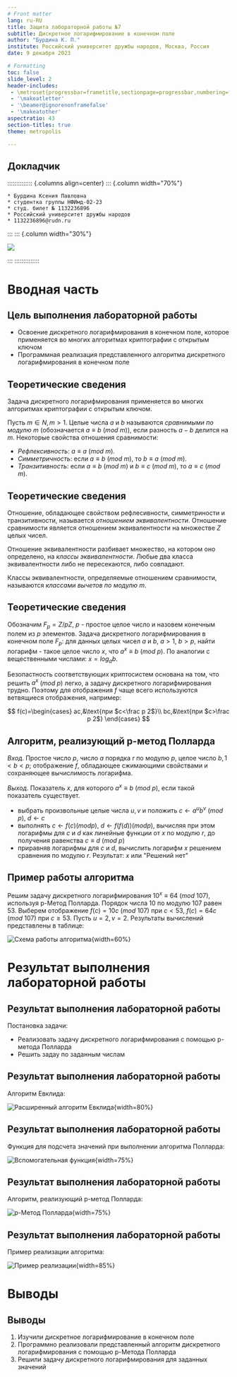 ```yaml
---
# Front matter
lang: ru-RU
title: Защита лабораторной работы №7
subtitle: Дискретное логарифмирование в конечном поле 
author: "Бурдина К. П."
institute: Российский университет дружбы народов, Москва, Россия
date: 9 декабря 2023

# Formatting
toc: false
slide_level: 2
header-includes: 
 - \metroset{progressbar=frametitle,sectionpage=progressbar,numbering=fraction}
 - '\makeatletter'
 - '\beamer@ignorenonframefalse'
 - '\makeatother'
aspectratio: 43
section-titles: true
theme: metropolis

---
```


## Докладчик

:::::::::::::: {.columns align=center}
::: {.column width="70%"}

    * Бурдина Ксения Павловна
    * студентка группы НФИмд-02-23
    * студ. билет № 1132236896
    * Российский университет дружбы народов
    * 1132236896@rudn.ru

:::
::: {.column width="30%"}

![](screens/bkp.jpg)

:::
::::::::::::::

# Вводная часть 

## Цель выполнения лабораторной работы

- Освоение дискретного логарифмирования в конечном поле, которое применяется во многих алгоритмах криптографии с открытым ключом
- Программная реализация представленного алгоритма дискретного логарифмирования в конечном поле

## Теоретические сведения

Задача дискретного логарифмирования применяется во многих алгоритмах криптографии с открытым ключом.

Пусть $m \in N, m > 1$. Целые числа $a$ и $b$ называются *сравнимыми по модулю m* (обозначается $a \equiv b$ ($mod$ $m$)), если разность $a-b$ делится на $m$. Некоторые свойства отношения сравнимости:

- *Рефлексивность*: $a \equiv a$ ($mod$ $m$).
- *Симметричность*: если $a \equiv b$ ($mod$ $m$), то $b \equiv a$ ($mod$ $m$).
- *Транзитивность*: если $a \equiv b$ ($mod$ $m$) и $b \equiv c$ ($mod$ $m$), то $a \equiv c$ ($mod$ $m$).

## Теоретические сведения

Отношение, обладающее свойством рефлесивности, симметриности и транзитивности, называется *отношением эквивалентности*. Отношение сравнимости является отношением эквивалентности на множестве $Z$ целых чисел.

Отношение эквивалентности разбивает множество, на котором оно определено, на *классы эквивалентности*. Любые два класса эквивалентности либо не пересекаются, либо совпадают.

Классы эквивалентности, определяемые отношением сравнимости, называются *классами вычетов по модулю m*.

## Теоретические сведения

Обозначим $F_p = Z/pZ$, $p$ - простое целое число и назовем конечным полем из $p$ элементов. Задача дискретного логарифмирования в конечном поле $F_p$: для данных целых чисел $a$ и $b$, $a>1$, $b>p$, найти логарифм - такое целое число $x$, что $a^x \equiv b$ ($mod$ $p$). По аналогии с вещественными числами: $x = log_a b$.

Безопастность соответствующих криптосистем основана на том, что решить $a^x$ ($mod$ $p$) легко, а задачу дискретного логарифмирования трудно. Поэтому для отображения $f$ чаще всего используются ветвящиеся отображения, например:

$$
f(c)=\begin{cases}
ac,&\text{при $c<\frac p 2$}\\
bc,&\text{при $c>\frac p 2$}
\end{cases}
$$

## Алгоритм, реализующий р-метод Полларда

*Вход*. Простое число $p$, число $a$ порядка $r$ по модулю $p$, целое число $b, 1<b<p$; отображение $f$, обладающее сжимающими свойствами и сохраняющее вычислимость логарифма.

*Выход*. Показатель $x$, для которого $a^x \equiv b$ ($mod$ $p$), если такой показатель существует.

- выбрать произвольные целые числа $u, v$ и положить $c \leftarrow a^u b^v$ ($mod$ $p$), $d \leftarrow c$
- выполнять $c \leftarrow f(c)(mod p)$, $d \leftarrow f(f(d))(mod p)$, вычисляя при этом логарифмы для $c$ и $d$ как линейные функции от $x$ по модулю $r$, до получения равенства $c \equiv d$ ($mod$ $p$)
- приравняв логарифмы для $c$ и $d$, вычислить логарифм $x$ решением сравнения по модулю $r$. Результат: $x$ или "Решений нет"

## Пример работы алгоритма

Решим задачу дискретного логарифмирования $10^x \equiv 64$ ($mod$ $107$), используя р-Метод Полларда. Порядок числа $10$ по модулю $107$ равен $53$. Выберем отображение $f(c) = 10c$ ($mod$ $107$) при $c<53$, $f(c) = 64c$ ($mod$ $107$) при $c \geq 53$. Пусть $u=2, v=2$. Результаты вычислений представлены в таблице:

![Схема работы алгоритма](screens/5.jpg){width=60%}

# Результат выполнения лабораторной работы

## Результат выполнения лабораторной работы

Постановка задачи:

- Реализовать задачу дискретного логарифмирования с помощью р-метода Полларда
- Решить задау по заданным числам

## Результат выполнения лабораторной работы

Алгоритм Евклида:

![Расширенный алгоритм Евклида](screens/1.jpg){width=80%}

## Результат выполнения лабораторной работы

Функция для подсчета значений при выполнении алгоритма Полларда:

![Вспомогательная функция](screens/2.jpg){width=75%}

## Результат выполнения лабораторной работы

Алгоритм, реализующий р-метод Полларда:

![р-Метод Полларда](screens/3.jpg){width=75%}

## Результат выполнения лабораторной работы

Пример реализации алгоритма:

![Пример реализации](screens/4.jpg){width=85%}

# Выводы

## Выводы

1. Изучили дискретное логарифмирование в конечном поле
2. Программно реализовали представленный алгоритм дискретного логарифмирования с помощью р-Метода Полларда
3. Решили задачу дискретного логарифмирования для заданных значений
